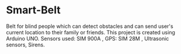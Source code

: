 # Smart-Belt
Belt for blind people which can detect obstacles and can send user's current location to their family or friends.
This project is created using Arduino UNO.
Sensors used: SIM 900A , GPS: SIM 28M , Ultrasonic sensors, Sirens.

